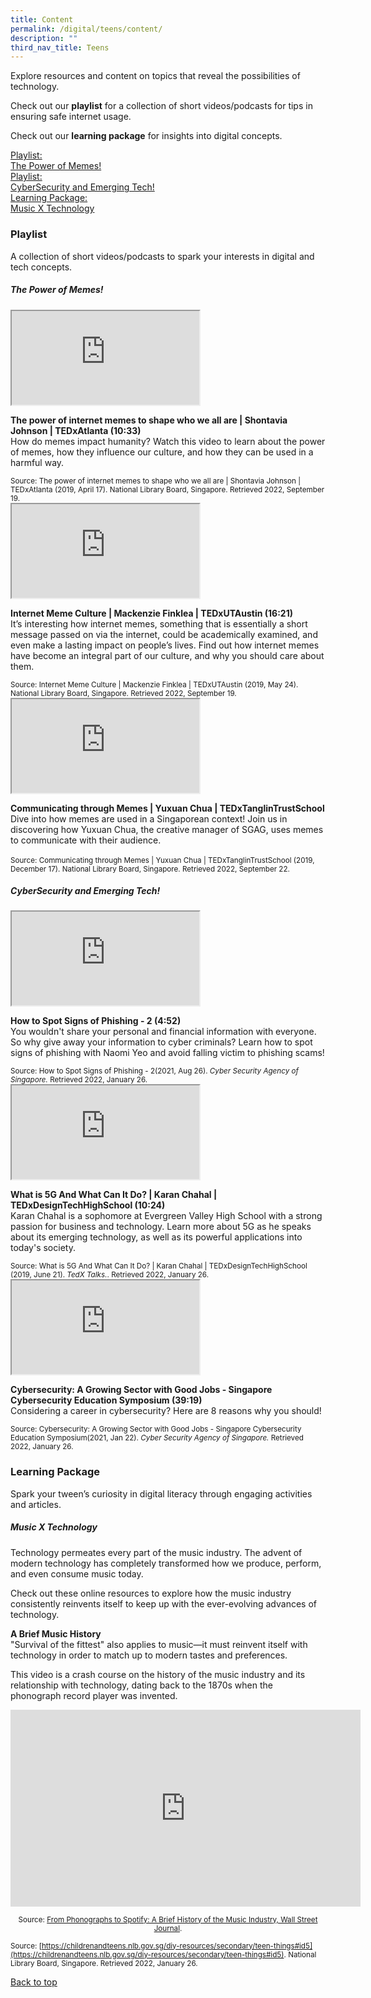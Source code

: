 ```yaml
---
title: Content
permalink: /digital/teens/content/
description: ""
third_nav_title: Teens
---
```

<p>Explore resources and content on topics that reveal the possibilities of technology.</p>

Check out our **playlist** for a collection of short videos/podcasts for tips in ensuring safe internet usage. 

Check out our **learning package** for insights into digital concepts.

<div class="row is-multiline">
  <div class="col is-one-half">
    <div class="clickbox is-sky-indigo">
      <a href="#playlist-the-power-of-memes">
        <span>Playlist:<br>The Power of Memes!</span>
      </a>
    </div>
  </div>
  <div class="col is-one-half">
    <div class="clickbox is-sky-indigo">
      <a href="#playlist-safe">
        <span>Playlist:<br>CyberSecurity and Emerging Tech!</span>
      </a>
    </div>
  </div>
<div class="col is-one-half">
    <div class="clickbox is-sky-indigo">
      <a href="#lp-graphic">
        <span>Learning Package:<br>Music X Technology</span>
      </a>
    </div>
  </div>
  </div>
	
<h3 class="margin--bottom--lg"><b>Playlist</b></h3>
<p>A collection of short videos/podcasts to spark your interests in digital and tech concepts.</p>
<h5 class="margin--bottom--lg" id="playlist-the-power-of-memes"><b>The Power of Memes!</b></h5>

<div class="row is-multiline margin--bottom--lg">
  <div class="col is-two-fifths">
    <div class="responsive-iframe-container ratio-16by9">
       <iframe class="responsive-iframe" src="https://www.youtube.com/embed/eYq92nt-OFU"></iframe>
    </div>
  </div>
  <div class="col is-three-fifths">
    <p><b class="has-text-indigo">The power of internet memes to shape who we all are | Shontavia Johnson | TEDxAtlanta (10:33)</b><br>
How do memes impact humanity? Watch this video to learn about the power of memes, how they influence our culture, and how they can be used in a harmful way.</p>
    <small>Source:  The power of internet memes to shape who we all are | Shontavia Johnson | TEDxAtlanta (2019, April 17). National Library Board, Singapore. Retrieved 2022, September 19.</small>
  </div>
</div>

<div class="row is-multiline margin--bottom--lg">
  <div class="col is-two-fifths">
    <div class="responsive-iframe-container ratio-16by9">
       <iframe class="responsive-iframe" src="https://www.youtube.com/embed/9MLjFNxi9Yo"></iframe>
    </div>
		</div>
  <div class="col is-three-fifths">
<p><b class="has-text-indigo">Internet Meme Culture | Mackenzie Finklea | TEDxUTAustin (16:21)</b><br>It’s interesting how internet memes, something that is essentially a short message passed on via the internet, could be academically examined, and even make a lasting impact on people’s lives. Find out how internet memes have become an integral part of our culture, and why you should care about them.</p>
    <small>Source: Internet Meme Culture | Mackenzie Finklea | TEDxUTAustin (2019, May 24). National Library Board, Singapore. Retrieved 2022, September 19.</small>
  </div>
</div>

<div class="row is-multiline margin--bottom--lg">
  <div class="col is-two-fifths">
    <div class="responsive-iframe-container ratio-16by9">
     <iframe class="responsive-iframe" src="https://www.youtube.com/embed/XhRhqjFbQJU"></iframe>
    </div>
  </div>
  <div class="col is-three-fifths">
  <p><b>Communicating through Memes | Yuxuan Chua | TEDxTanglinTrustSchool</b><br>
Dive into how memes are used in a Singaporean context! Join us in discovering how Yuxuan Chua, the creative manager of SGAG, uses memes to communicate with their audience. <br><br>
<small>Source: Communicating through Memes | Yuxuan Chua | TEDxTanglinTrustSchool (2019, December 17). National Library Board, Singapore. Retrieved 2022, September 22.</small></p>
  </div>
</div>

<h5 class="margin--bottom--lg" id="playlist-safe"><b>CyberSecurity and Emerging Tech!</b></h5>

<div class="row is-multiline margin--bottom--lg">
  <div class="col is-two-fifths">
    <div class="responsive-iframe-container ratio-16by9">
       <iframe class="responsive-iframe" src="https://www.youtube.com/embed/P2BzN1h1nkI"></iframe>
    </div>
  </div>
  <div class="col is-three-fifths">
    <p><b class="has-text-indigo"> How to Spot Signs of Phishing - 2 (4:52)</b><br>
You wouldn't share your personal and financial information with everyone. So why give away your information to cyber criminals? Learn how to spot signs of phishing with Naomi Yeo and avoid falling victim to phishing scams! </p>
    <small>Source: How to Spot Signs of Phishing - 2(2021, Aug 26).  <i>Cyber Security Agency of Singapore.</i> Retrieved 2022, January 26.</small>
  </div>
</div>

<div class="row is-multiline margin--bottom--lg">
  <div class="col is-two-fifths">
    <div class="responsive-iframe-container ratio-16by9">
       <iframe class="responsive-iframe" src="https://www.youtube.com/embed/5ShTwrd-tDc"></iframe>
    </div>
		</div>
  <div class="col is-three-fifths">
<p><b class="has-text-indigo">What is 5G And What Can It Do? | Karan Chahal | TEDxDesignTechHighSchool (10:24)</b><br>Karan Chahal is a sophomore at Evergreen Valley High School with a strong passion for business and technology. Learn more about 5G as he speaks about its emerging technology, as well as its powerful applications into today's society.</p>
    <small>Source: What is 5G And What Can It Do? | Karan Chahal | TEDxDesignTechHighSchool (2019, June 21). <i>TedX Talks.</i>. Retrieved 2022, January 26.</small>
  </div>
</div>

<div class="row is-multiline">
  <div class="col is-two-fifths">
    <div class="responsive-iframe-container ratio-16by9">
      <iframe class="responsive-iframe" src="https://www.youtube.com/embed/ClPHcBjrz3c"></iframe>
    </div>
  </div>
  <div class="col is-three-fifths">
    <p><b class="has-text-indigo">Cybersecurity: A Growing Sector with Good Jobs - Singapore Cybersecurity Education Symposium (39:19)</b><br>
    Considering a career in cybersecurity? Here are 8 reasons why you should! </p>
<small>Source: Cybersecurity: A Growing Sector with Good Jobs - Singapore Cybersecurity Education Symposium(2021, Jan 22). <i>Cyber Security Agency of Singapore.</i> Retrieved 2022, January 26.</small>
  </div>
</div>

<h3><b>Learning Package</b></h3>
<a name="lp-design">Spark your tween’s curiosity in digital literacy through engaging activities and articles.</a>

<h5 class="margin--bottom--lg" id="lp-graphic"><b>Music X Technology</b></h5>

Technology permeates every part of the music industry. The advent of modern technology has completely transformed how we produce, perform, and even consume music today. 

Check out these online resources to explore how the music industry consistently reinvents itself to keep up with the ever-evolving advances of technology. 

**A Brief Music History**<br>
"Survival of the fittest" also applies to music—it must reinvent itself with technology in order to match up to modern tastes and preferences.

This video is a crash course on the history of the music industry and its relationship with technology, dating back to the 1870s when the phonograph record player was invented. 

<center><iframe allowfullscreen="" allow="accelerometer; autoplay; clipboard-write; encrypted-media; gyroscope; picture-in-picture" frameborder="0" title="YouTube video player" src="https://www.youtube.com/embed/-bVketPj5to" height="315" width="560"></iframe></center>
<p style="text-align: center;"><sup>Source: <a href="https://youtu.be/-bVketPj5to">From Phonographs to Spotify: A Brief History of the Music Industry, Wall Street Journal</a>.</sup></p>

<small>Source: [https://childrenandteens.nlb.gov.sg/diy-resources/secondary/teen-things#id5](https://childrenandteens.nlb.gov.sg/diy-resources/secondary/teen-things#id5). National Library Board, Singapore. Retrieved 2022, January 26.</small>




<p class="has-text-right margin--top--xl"><a href="#main-content">Back to top</a></p>